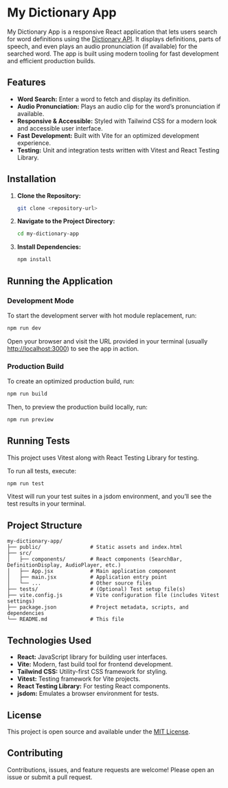 # My Dictionary App

My Dictionary App is a responsive React application that lets users search for word definitions using the [Dictionary API](https://dictionaryapi.dev/). It displays definitions, parts of speech, and even plays an audio pronunciation (if available) for the searched word. The app is built using modern tooling for fast development and efficient production builds.

## Features

- **Word Search:** Enter a word to fetch and display its definition.
- **Audio Pronunciation:** Plays an audio clip for the word’s pronunciation if available.
- **Responsive & Accessible:** Styled with Tailwind CSS for a modern look and accessible user interface.
- **Fast Development:** Built with Vite for an optimized development experience.
- **Testing:** Unit and integration tests written with Vitest and React Testing Library.

## Installation

1. **Clone the Repository:**

   ```bash
   git clone <repository-url>
   ```

2. **Navigate to the Project Directory:**

   ```bash
   cd my-dictionary-app
   ```

3. **Install Dependencies:**

   ```bash
   npm install
   ```

## Running the Application

### Development Mode

To start the development server with hot module replacement, run:

```bash
npm run dev
```

Open your browser and visit the URL provided in your terminal (usually [http://localhost:3000](http://localhost:3000)) to see the app in action.

### Production Build

To create an optimized production build, run:

```bash
npm run build
```

Then, to preview the production build locally, run:

```bash
npm run preview
```

## Running Tests

This project uses Vitest along with React Testing Library for testing.

To run all tests, execute:

```bash
npm run test
```

Vitest will run your test suites in a jsdom environment, and you’ll see the test results in your terminal.

## Project Structure

```
my-dictionary-app/
├── public/                # Static assets and index.html
├── src/
│   ├── components/        # React components (SearchBar, DefinitionDisplay, AudioPlayer, etc.)
│   ├── App.jsx            # Main application component
│   ├── main.jsx           # Application entry point
│   └── ...                # Other source files
├── tests/                 # (Optional) Test setup file(s)
├── vite.config.js         # Vite configuration file (includes Vitest settings)
├── package.json           # Project metadata, scripts, and dependencies
└── README.md              # This file
```

## Technologies Used

- **React:** JavaScript library for building user interfaces.
- **Vite:** Modern, fast build tool for frontend development.
- **Tailwind CSS:** Utility-first CSS framework for styling.
- **Vitest:** Testing framework for Vite projects.
- **React Testing Library:** For testing React components.
- **jsdom:** Emulates a browser environment for tests.

## License

This project is open source and available under the [MIT License](LICENSE).

## Contributing

Contributions, issues, and feature requests are welcome! Please open an issue or submit a pull request.
